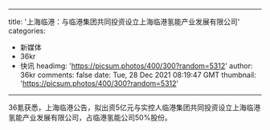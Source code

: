 
---
title: '上海临港：与临港集团共同投资设立上海临港氢能产业发展有限公司'
categories: 
 - 新媒体
 - 36kr
 - 快讯
headimg: 'https://picsum.photos/400/300?random=5312'
author: 36kr
comments: false
date: Tue, 28 Dec 2021 08:19:47 GMT
thumbnail: 'https://picsum.photos/400/300?random=5312'
---

<div>   
36氪获悉，上海临港公告，拟出资5亿元与实控人临港集团共同投资设立上海临港氢能产业发展有限公司，占临港氢能公司50%股份。  
</div>
            